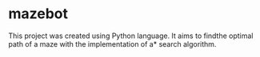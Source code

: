 # mazebot
 This project was created using Python language. It aims to findthe optimal path of a maze with the implementation of a* search algorithm.
